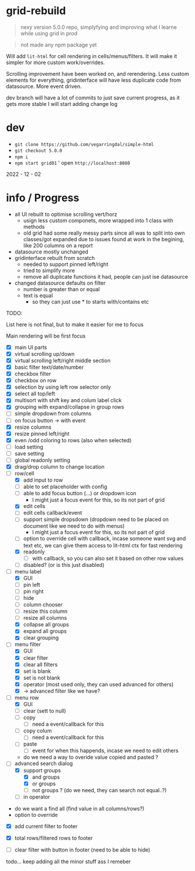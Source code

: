 # grid-rebuild


> nexy version 5.0.0 repo, simplyfying and improving what I learne while using grid in prod

> not made any npm package yet

Will add `lit-html` for cell rendering in cells/menus/filters. It will make it simpler for more custom work/overrides.

Scrolling improvement have been worked on, and rerendering. Less custom elements for everything, gridinterface will have less duplicate code from datasource. More event driven.

dev branch will have a lot of commits to just save current progress, as it gets more stable I will start adding change log



# dev

* `git clone https://github.com/vegarringdal/simple-html`
* `git checkout 5.0.0`
* `npm i`
* `npm start grid01`
' open `http://localhost:8080`



2022 - 12 - 02




# info / Progress



* all UI rebuilt to optimise scrolling vert/horz
  * usign less custom componets, more wrapped into 1 class with methods
  * old grid had some really messy parts since all was to split into own classes/got expanded due to issues found at work in the begining, like 200 columns on a report
* datasource mostly unchanged
* gridinterface rebuilt from scratch
  * needed to support pinned left/right
  * tried to simplify more
  * remove all duplicate functions it had, people can just ise datasource
* changed datasource defaults on filter
  * number is greater than or equal
  * text is equal
    * so they can just use * to starts with/contains etc



TODO:

List here is not final, but to make it easier for me to focus

Main rendering will be first focus

 * [x] main UI parts
 * [x] virtual scrolling up/down
 * [x] virtual scrolling left/right middle section
 * [x] basic filter text/date/number
 * [x] checkbox filter
 * [x] checkbox on row
 * [x] selection by using left row selector only
 * [x] select all top/left 
 * [x] multisort with shift key and colum label click
 * [x] grouping with expand/collapse in group rows
 * [ ] simple dropdown from columns
 * [ ] on focus button -> with event
 * [x] resize columns
 * [x] resize pinned left/right
 * [x] even /odd coloring to rows (also when selected)
 * [ ] load setting
 * [ ] save setting
 * [ ] global readonly setting
 * [x] drag/drop column to change location
 * [ ] row/cell
   * [x] add input to row
   * [ ] able to set placeholder with config
   * [ ] able to add focus button (...) or dropdown icon
      * I might just a focus event for this, so its not part of grid
   * [x] edit cells
   * [ ] edit cells callback/event
   * [ ] support simple dropsdown (dropdown need to be placed on document like we need to do with menus)
     * I might just a focus event for this, so its not part of grid
   * [ ] option to override cell with callback, incase someone want svg and text etc, we can give them access to lit-html ctx for fast rendering
   * [x] readonly 
     * [ ] with callback, so you can also set it based on other row values
   * [ ] disabled? (or is this just disabled)
 * [ ] menu label
   * [x] GUI
   * [ ] pin left
   * [ ] pin right
   * [ ] hide
   * [ ] column chooser
   * [ ] resize this column
   * [ ] resize all columns
   * [x] collapse all groups
   * [x] expand all groups
   * [x] clear grouping
 * [ ] menu filter
   * [x] GUI
   * [x] clear filter
   * [x] clear all filters
   * [x] set is blank
   * [x] set is not blank
   * [x] operator (most used only, they can used advanced for others)
   * [x] -> advanced filter like we have?
 * [ ] menu row
    * [x] GUI
    * [ ] clear (sett to null)
   * [ ] copy
      * [ ] need a event/callback for this
   * [ ] copy colum
      * [ ] need a event/callback for this
   * [ ] paste
     * [ ] event for when this happends, incase we need to edit others
   * do we need a way to overide value copied and pasted ?
 * [ ] advanced search dialog
   * [x] support groups
     * [x] and groups
     * [x] or groups
     * [ ] not groups ? (do we need, they can search not equal..?)
   * [ ] in operator  
 * do we want a find all (find value in all columns/rows?)
 * option to override 
  * [x] add current filter to footer
 * [x] total rows/filtered rows to footer
 * [ ] clear filter with button in footer (need to be able to hide)
   


todo... keep adding all the minor stuff ass I remeber

